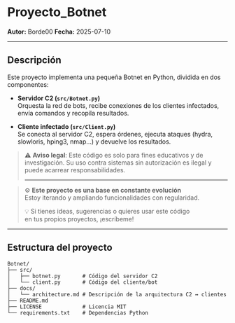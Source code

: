 # Proyecto_Botnet

**Autor:** Borde00
**Fecha:** 2025-07-10  

---

## Descripción

Este proyecto implementa una pequeña Botnet en Python, dividida en dos componentes:

- **Servidor C2 (`src/Botnet.py`)**  
  Orquesta la red de bots, recibe conexiones de los clientes infectados, envía comandos y recopila resultados.  

- **Cliente infectado (`src/Client.py`)**  
  Se conecta al servidor C2, espera órdenes, ejecuta ataques (hydra, slowloris, hping3, nmap…) y devuelve los resultados.

> ⚠️ **Aviso legal**: Este código es solo para fines educativos y de investigación. Su uso contra sistemas sin autorización es ilegal y puede acarrear responsabilidades.
>
> ---

> ⚙️ **Este proyecto es una base en constante evolución**  
> Estoy iterando y ampliando funcionalidades con regularidad.  
> 
> 💡 Si tienes ideas, sugerencias o quieres usar este código  
> en tus propios proyectos, ¡escríbeme!


---

## Estructura del proyecto

```text
Botnet/
├── src/
│   ├── botnet.py       # Código del servidor C2
│   └── client.py       # Código del cliente/bot
├── docs/
│   └── architecture.md # Descripción de la arquitectura C2 ↔ clientes
├── README.md           
├── LICENSE             # Licencia MIT
└── requirements.txt    # Dependencias Python


